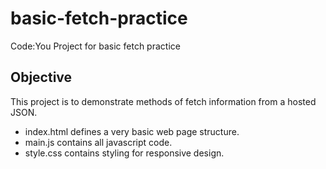 # basic-fetch-practice
Code:You Project for basic fetch practice

## Objective

This project is to demonstrate methods of fetch information from a hosted JSON.
- index.html defines a very basic web page structure.
- main.js contains all javascript code.
- style.css contains styling for responsive design.
